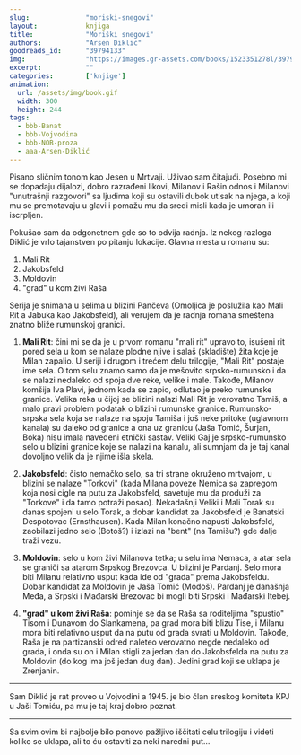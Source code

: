 ```yaml
---
slug:              "moriski-snegovi"
layout:            knjiga
title:             "Moriški snegovi"
authors:           "Arsen Diklić"
goodreads_id:      "39794133"
img:               "https://images.gr-assets.com/books/1523351278l/39794133.jpg"
excerpt:           ""
categories:        ['knjige']
animation:
  url: /assets/img/book.gif
  width: 300
  height: 244
tags:
  - bbb-Banat
  - bbb-Vojvodina
  - bbb-NOB-proza
  - aaa-Arsen-Diklić
---
```


Pisano sličnim tonom kao Jesen u Mrtvaji. Uživao sam čitajući. Posebno mi se dopadaju dijalozi, dobro razrađeni likovi, 
Milanov i Rašin odnos i Milanovi "unutrašnji razgovori" sa ljudima koji su ostavili dubok utisak na njega, a koji mu se 
premotavaju u glavi i pomažu mu da sredi misli kada je umoran ili iscrpljen.

Pokušao sam da odgonetnem gde so to odvija radnja. Iz nekog razloga Diklić je vrlo tajanstven po pitanju lokacije. 
Glavna mesta u romanu su:

1. Mali Rit
2. Jakobsfeld
3. Moldovin
4. "grad" u kom živi Raša

Serija je snimana u selima u blizini Pančeva (Omoljica je poslužila kao Mali Rit a Jabuka kao Jakobsfeld), ali verujem 
da je radnja romana smeštena znatno bliže rumunskoj granici.

1. **Mali Rit**: čini mi se da je u prvom romanu "mali rit" upravo to, isušeni rit pored sela u kom se nalaze plodne njive i 
salaš (skladište) žita koje je Milan zapalio. U seriji i drugom i trećem delu trilogije, "Mali Rit" postaje ime sela. O 
tom selu znamo samo da je mešovito srpsko-rumunsko i da se nalazi nedaleko od spoja dve reke, velike i male. Takođe, 
Milanov komšija Iva Plavi, jednom kada se zapio, odlutao je preko rumunske granice. Velika reka u čijoj se blizini 
nalazi Mali Rit je verovatno Tamiš, a malo pravi problem podatak o blizini rumunske granice. Rumunsko-srpska sela koja 
se nalaze na spoju Tamiša i još neke pritoke (uglavnom kanala) su daleko od granice a ona uz granicu (Jaša Tomić, Šurjan, 
Boka) nisu imala navedeni etnički sastav. Veliki Gaj je srpsko-rumunsko selo u blizini granice koje se nalazi na kanalu, 
ali sumnjam da je taj kanal dovoljno velik da je njime išla skela.

2. **Jakobsfeld**: čisto nemačko selo, sa tri strane okruženo mrtvajom, u blizini se nalaze "Torkovi" (kada Milana poveze 
Nemica sa zapregom koja nosi cigle na putu za Jakobsfeld, savetuje mu da produži za "Torkove" i da tamo potraži posao). 
Nekadašnji Veliki i Mali Torak su danas spojeni u selo Torak, a dobar kandidat za Jakobsfeld je Banatski Despotovac 
(Ernsthausen). Kada Milan konačno napusti Jakobsfeld, zaobilazi jedno selo (Botoš?) i izlazi na "bent" (na Tamišu?) gde 
dalje traži vezu.

3. **Moldovin**: selo u kom živi Milanova tetka; u selu ima Nemaca, a atar sela se graniči sa atarom Srpskog Brezovca. U 
blizini je Pardanj. Selo mora biti Milanu relativno usput kada ide od "grada" prema Jakobsfeldu. Dobar kandidat za 
Moldovin je Jaša Tomić (Modoš). Pardanj je današnja Međa, a Srpski i Mađarski Brezovac bi mogli biti Srpski i Mađarski 
Itebej.

4. **"grad" u kom živi Raša**: pominje se da se Raša sa roditeljima "spustio" Tisom i Dunavom do Slankamena, pa grad mora 
biti blizu Tise, i Milanu mora biti relativno usput da na putu od grada svrati u Moldovin. Takođe, Raša je na partizanski 
odred naleteo verovatno negde nedaleko od grada, i onda su on i Milan stigli za jedan dan do Jakobsfelda na putu za 
Moldovin (do kog ima još jedan dug dan). Jedini grad koji se uklapa je Zrenjanin.

***

Sam Diklić je rat proveo u Vojvodini a 1945. je bio član sreskog komiteta KPJ u Jaši Tomiću, pa mu je taj kraj dobro poznat.

***

Sa svim ovim bi najbolje bilo ponovo pažljivo iščitati celu trilogiju i videti koliko se uklapa, ali to ću ostaviti za neki naredni put... 